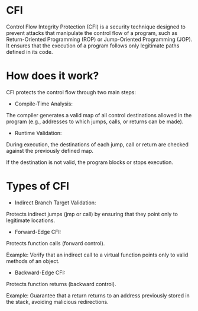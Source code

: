 # CFI

Control Flow Integrity Protection (CFI) is a security technique designed to prevent attacks that manipulate the control flow of a program, such as Return-Oriented Programming (ROP) or Jump-Oriented Programming (JOP). It ensures that the execution of a program follows only legitimate paths defined in its code.

# How does it work?

CFI protects the control flow through two main steps:

* Compile-Time Analysis:

The compiler generates a valid map of all control destinations allowed in the program (e.g., addresses to which jumps, calls, or returns can be made).

* Runtime Validation:

During execution, the destinations of each jump, call or return are checked against the previously defined map.

If the destination is not valid, the program blocks or stops execution.

# Types of CFI

* Indirect Branch Target Validation:

Protects indirect jumps (jmp or call) by ensuring that they point only to legitimate locations.

 * Forward-Edge CFI:

Protects function calls (forward control).

Example: Verify that an indirect call to a virtual function points only to valid methods of an object.

* Backward-Edge CFI:

Protects function returns (backward control).

Example: Guarantee that a return returns to an address previously stored in the stack, avoiding malicious redirections.